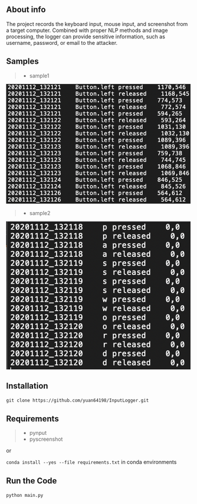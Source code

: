 ## About info
The project records the keyboard input, mouse input, and screenshot from a target computer. Combined with proper NLP methods and image processing, the logger can provide sensitive information, such as username, password, or email to the attacker.

## Samples
> - sample1
<img src="./samples/mouse_log_text.png" alt="drawing" width="500"/>

> - sample2
<img src="./samples/keyboard_log_text.png" alt="drawing" width="500"/>

## Installation
`git clone https://github.com/yuan64198/InputLogger.git`

## Requirements
> - pynput
> - pyscreenshot

or

`conda install --yes --file requirements.txt` in conda environments

## Run the Code
`python main.py`

